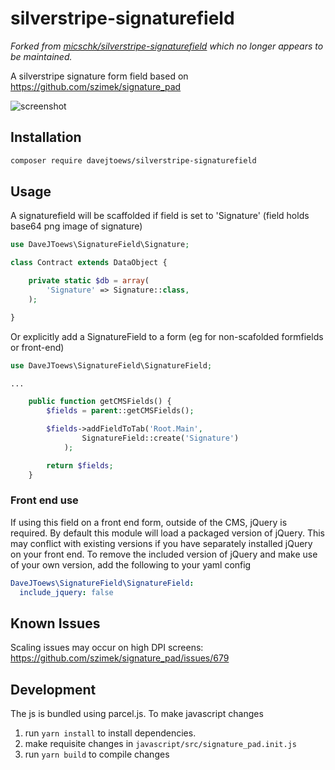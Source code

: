 # silverstripe-signaturefield

_Forked from [micschk/silverstripe-signaturefield](https://github.com/micschk/silverstripe-signaturefield) which no longer appears to be maintained._

A silverstripe signature form field based on https://github.com/szimek/signature_pad

![screenshot](images/signaturefield.png)

## Installation

```bash
composer require davejtoews/silverstripe-signaturefield
```

## Usage

A signaturefield will be scaffolded if field is set to 'Signature' (field holds base64 png image of signature)

```php
use DaveJToews\SignatureField\Signature;

class Contract extends DataObject {

	private static $db = array(
		'Signature' => Signature::class,
	);

}
```

Or explicitly add a SignatureField to a form (eg for non-scafolded formfields or front-end)

```php
use DaveJToews\SignatureField\SignatureField;

...

	public function getCMSFields() {
		$fields = parent::getCMSFields();

		$fields->addFieldToTab('Root.Main',
				SignatureField::create('Signature')
			);

		return $fields;
	}
```

### Front end use

If using this field on a front end form, outside of the CMS, jQuery is required. By default this module will load a packaged version of jQuery. This may conflict with existing versions if you have separately installed jQuery on your front end. To remove the included version of jQuery and make use of your own version, add the following to your yaml config

```yml
DaveJToews\SignatureField\SignatureField:
  include_jquery: false
```

## Known Issues

Scaling issues may occur on high DPI screens: https://github.com/szimek/signature_pad/issues/679

## Development

The js is bundled using parcel.js. To make javascript changes

1. run `yarn install` to install dependencies.
2. make requisite changes in `javascript/src/signature_pad.init.js`
3. run `yarn build` to compile changes
